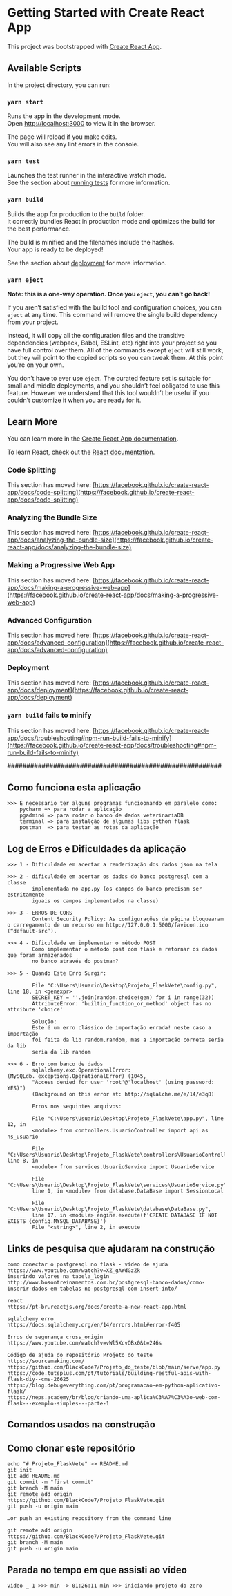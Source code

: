 # Getting Started with Create React App

This project was bootstrapped with [Create React App](https://github.com/facebook/create-react-app).

## Available Scripts

In the project directory, you can run:

### `yarn start`

Runs the app in the development mode.\
Open [http://localhost:3000](http://localhost:3000) to view it in the browser.

The page will reload if you make edits.\
You will also see any lint errors in the console.

### `yarn test`

Launches the test runner in the interactive watch mode.\
See the section about [running tests](https://facebook.github.io/create-react-app/docs/running-tests) for more information.

### `yarn build`

Builds the app for production to the `build` folder.\
It correctly bundles React in production mode and optimizes the build for the best performance.

The build is minified and the filenames include the hashes.\
Your app is ready to be deployed!

See the section about [deployment](https://facebook.github.io/create-react-app/docs/deployment) for more information.

### `yarn eject`

**Note: this is a one-way operation. Once you `eject`, you can’t go back!**

If you aren’t satisfied with the build tool and configuration choices, you can `eject` at any time. This command will remove the single build dependency from your project.

Instead, it will copy all the configuration files and the transitive dependencies (webpack, Babel, ESLint, etc) right into your project so you have full control over them. All of the commands except `eject` will still work, but they will point to the copied scripts so you can tweak them. At this point you’re on your own.

You don’t have to ever use `eject`. The curated feature set is suitable for small and middle deployments, and you shouldn’t feel obligated to use this feature. However we understand that this tool wouldn’t be useful if you couldn’t customize it when you are ready for it.

## Learn More

You can learn more in the [Create React App documentation](https://facebook.github.io/create-react-app/docs/getting-started).

To learn React, check out the [React documentation](https://reactjs.org/).

### Code Splitting

This section has moved here: [https://facebook.github.io/create-react-app/docs/code-splitting](https://facebook.github.io/create-react-app/docs/code-splitting)

### Analyzing the Bundle Size

This section has moved here: [https://facebook.github.io/create-react-app/docs/analyzing-the-bundle-size](https://facebook.github.io/create-react-app/docs/analyzing-the-bundle-size)

### Making a Progressive Web App

This section has moved here: [https://facebook.github.io/create-react-app/docs/making-a-progressive-web-app](https://facebook.github.io/create-react-app/docs/making-a-progressive-web-app)

### Advanced Configuration

This section has moved here: [https://facebook.github.io/create-react-app/docs/advanced-configuration](https://facebook.github.io/create-react-app/docs/advanced-configuration)

### Deployment

This section has moved here: [https://facebook.github.io/create-react-app/docs/deployment](https://facebook.github.io/create-react-app/docs/deployment)

### `yarn build` fails to minify

This section has moved here: [https://facebook.github.io/create-react-app/docs/troubleshooting#npm-run-build-fails-to-minify](https://facebook.github.io/create-react-app/docs/troubleshooting#npm-run-build-fails-to-minify)

########################################################

## Como funciona esta aplicação
    >>> É necessario ter alguns programas funcioonando em paralelo como:
        pycharm => para rodar a aplicação
        pgadmin4 => para rodar o banco de dados veterinariaDB
        terminal => para instalção de algumas libs python flask
        postman  => para testar as rotas da aplicação

## Log de Erros e Dificuldades da aplicação

    >>> 1 - Dificuldade em acertar a renderização dos dados json na tela
    
    >>> 2 - dificuldade em acertar os dados do banco postgresql com a classe
            implementada no app.py (os campos do banco precisam ser estritamente
            iguais os campos implementados na classe)
    
    >>> 3 - ERROS DE CORS
            Content Security Policy: As configurações da página bloquearam o carregamento de um recurso em http://127.0.0.1:5000/favicon.ico (“default-src”).
    
    >>> 4 - Dificuldade em implementar o método POST
            Como implementar o método post com flask e retornar os dados que foram armazenados
            no banco através do postman?
    
    >>> 5 - Quando Este Erro Surgir:
            
            File "C:\Users\Usuario\Desktop\Projeto_FlaskVete\config.py", line 18, in <genexpr>
            SECRET_KEY = ''.join(random.choice(gen) for i in range(32))
            AttributeError: 'builtin_function_or_method' object has no attribute 'choice'

            Solução:
            Este é um erro clássico de importação errada! neste caso a importação
            foi feita da lib random.random, mas a importação correta seria da lib
            seria da lib random
    
    >>> 6 - Erro com banco de dados
            sqlalchemy.exc.OperationalError: (MySQLdb._exceptions.OperationalError) (1045, 
            "Access denied for user 'root'@'localhost' (using password: YES)")
            (Background on this error at: http://sqlalche.me/e/14/e3q8)

            Erros nos sequintes arquivos:
            
            File "C:\Users\Usuario\Desktop\Projeto_FlaskVete\app.py", line 12, in 
            <module> from controllers.UsuarioController import api as ns_usuario
            
            File "C:\Users\Usuario\Desktop\Projeto_FlaskVete\controllers\UsuarioController.py", line 8, in 
            <module> from services.UsuarioService import UsuarioService

            File "C:\Users\Usuario\Desktop\Projeto_FlaskVete\services\UsuarioService.py", 
            line 1, in <module> from database.DataBase import SessionLocal

            File "C:\Users\Usuario\Desktop\Projeto_FlaskVete\database\DataBase.py", 
            line 17, in <module> engine.execute(f'CREATE DATABASE IF NOT EXISTS {config.MYSQL_DATABASE}')
            File "<string>", line 2, in execute


## Links de pesquisa que ajudaram na construção
    como conectar o postgresql no flask - vídeo de ajuda
    https://www.youtube.com/watch?v=XZ_gAWdGzZk
    inserindo valores na tabela_login
    http://www.bosontreinamentos.com.br/postgresql-banco-dados/como-inserir-dados-em-tabelas-no-postgresql-com-insert-into/
    
    react
    https://pt-br.reactjs.org/docs/create-a-new-react-app.html

    sqlalchemy erro
    https://docs.sqlalchemy.org/en/14/errors.html#error-f405

    Erros de segurança cross_origin
    https://www.youtube.com/watch?v=vWl5XcvQBx0&t=246s

    Código de ajuda do repositório Projeto_do_teste
    https://sourcemaking.com/
    https://github.com/BlackCode7/Projeto_do_teste/blob/main/serve/app.py
    https://code.tutsplus.com/pt/tutorials/building-restful-apis-with-flask-diy--cms-26625
    https://blog.debugeverything.com/pt/programacao-em-python-aplicativo-flask/
    https://neps.academy/br/blog/criando-uma-aplica%C3%A7%C3%A3o-web-com-flask---exemplo-simples---parte-1
    
    

## Comandos usados na construção

## Como clonar este repositório
    echo "# Projeto_FlaskVete" >> README.md
    git init
    git add README.md
    git commit -m "first commit"
    git branch -M main
    git remote add origin https://github.com/BlackCode7/Projeto_FlaskVete.git
    git push -u origin main
    
    …or push an existing repository from the command line
    
    git remote add origin https://github.com/BlackCode7/Projeto_FlaskVete.git
    git branch -M main
    git push -u origin main

    
## Parada no tempo em que assisti ao vídeo
    video _ 1 >>> min -> 01:26:11 min >>> iniciando projeto do zero

